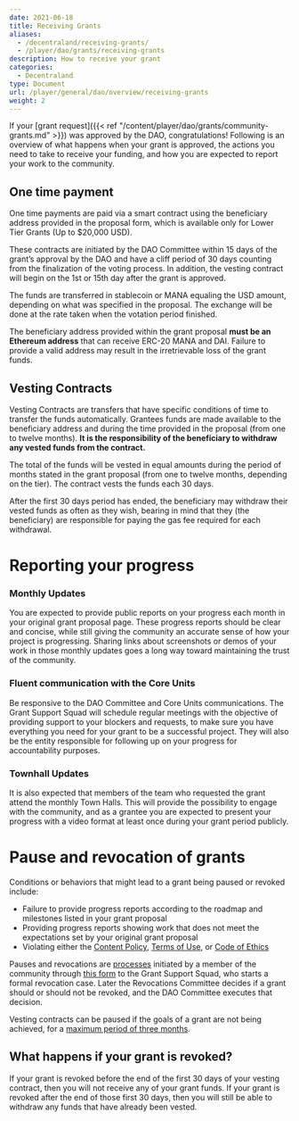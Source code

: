 ```yaml
---
date: 2021-06-18
title: Receiving Grants
aliases:
  - /decentraland/receiving-grants/
  - /player/dao/grants/receiving-grants
description: How to receive your grant
categories:
  - Decentraland
type: Document
url: /player/general/dao/overview/receiving-grants
weight: 2
---
```



If your [grant request]({{< ref "/content/player/dao/grants/community-grants.md" >}}) was approved by the DAO, congratulations! Following is an overview of what happens when your grant is approved, the actions you need to take to receive your funding, and how you are expected to report your work to the community.


## One time payment
One time payments are paid via a smart contract using the beneficiary address provided in the proposal form, which is available only for Lower Tier Grants (Up to $20,000 USD).

These contracts are initiated by the DAO Committee within 15 days of the grant’s approval by the DAO and have a cliff period of 30 days counting from the finalization of the voting process. In addition, the vesting contract will begin on the 1st or 15th day after the grant is approved.

The funds are transferred in stablecoin or MANA equaling the USD amount, depending on what was specified in the proposal. The exchange will be done at the rate taken when the votation period finished.

The beneficiary address provided within the grant proposal **must be an Ethereum address** that can receive ERC-20 MANA and DAI. Failure to provide a valid address may result in the irretrievable loss of the grant funds.

## Vesting Contracts
Vesting Contracts are transfers that have specific conditions of time to transfer the funds automatically. Grantees funds are made available to the beneficiary address and during the time provided in the proposal (from one to twelve months). **It is the responsibility of the beneficiary to withdraw any vested funds from the contract.**

The total of the funds will be vested in equal amounts during the period of months stated in the grant proposal (from one to twelve months, depending on the tier). The contract vests the funds each 30 days.

After the first 30 days period has ended, the beneficiary may withdraw their vested funds as often as they wish, bearing in mind that they (the beneficiary) are responsible for paying the gas fee required for each withdrawal.


# Reporting your progress

### Monthly Updates
You are expected to provide public reports on your progress each month in your original grant proposal page. These progress reports should be clear and concise, while still giving the community an accurate sense of how your project is progressing. Sharing links about screenshots or demos of your work in those monthly updates goes a long way toward maintaining the trust of the community. 

### Fluent communication with the Core Units
Be responsive to the DAO Committee and Core Units communications. The Grant Support Squad will schedule regular meetings with the objective of providing support to your blockers and requests, to make sure you have everything you need for your grant to be a successful project. They will also be the entity responsible for following up on your progress for accountability purposes.

### Townhall Updates

It is also expected that members of the team who requested the grant attend the monthly Town Halls. This will provide the possibility to engage with the community, and as a grantee you are expected to present your progress with a video format at least once during your grant period publicly. 

# Pause and revocation of grants
Conditions or behaviors that might lead to a grant being paused or revoked include:
* Failure to provide progress reports according to the roadmap and milestones listed in your grant proposal
* Providing progress reports showing work that does not meet the expectations set by your original grant proposal
* Violating either the [Content Policy](https://decentraland.org/content), [Terms of Use](https://decentraland.org/terms), or [Code of Ethics](https://decentraland.org/ethics)

Pauses and revocations are  [processes](https://governance.decentraland.org/proposal/?id=ce104d00-7d94-11ed-8456-a323c09ee17e)  initiated by a member of the community through  [this form](https://docs.google.com/forms/d/e/1FAIpQLSd63qjesnGcUa-m6HxHJfgouJhX46AT0UfQs7oszQIxdikA3A/viewform)  to the Grant Support Squad, who starts a formal revocation case. Later the Revocations Committee decides if a grant should or should not be revoked, and the DAO Committee executes that decision. 

Vesting contracts can be paused if the goals of a grant are not being achieved, for a [maximum period of three months](https://decentraland.org/governance/proposal/?id=d20c8871-b7b2-4a87-b692-b84ef3331c60).

## What happens if your grant is revoked?
If your grant is revoked before the end of the first 30 days of your vesting contract, then you will not receive any of your grant funds.
If your grant is revoked after the end of those first 30 days, then you will still be able to withdraw any funds that have already been vested.
